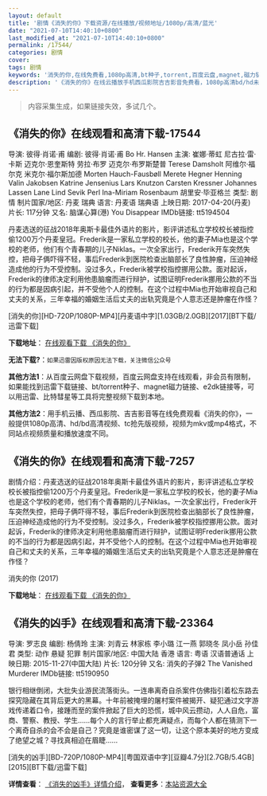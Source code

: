 ```yaml
---
layout: default
title: '剧情《消失的你》下载资源/在线播放/视频地址/1080p/高清/蓝光'
date: "2021-07-10T14:40:10+0800"
last_modified_at: "2021-07-10T14:40:10+0800"
permalink: /17544/
categories: 剧情
cover:
tags: 剧情
keywords: '消失的你,在线免费看,1080p高清,bt种子,torrent,百度云盘,magnet,磁力链,迅雷下载资源'
description: '《消失的你》在线云播放手机西瓜影院吉吉影音免费看，1080p高清bd/hd未删减完整版和tc抢先枪版，mkv/mp4格式，附带bt/torrent种子、magnet/磁力链、百度云盘、网盘资源迅雷下载链接'
---
```


>内容采集生成，如果链接失效，多试几个。


## 《消失的你》在线观看和高清下载-17544

导演: 彼得·肖诺·甫 编剧: 彼得·肖诺·甫 Bo Hr. Hansen 主演: 崔娜·蒂虹 尼古拉·雷·卡斯 迈克尔·恩奎斯特 劳拉·布罗 迈克尔·布罗斯楚普 Terese Damsholt 阿维尔·福尔克 米克尔·福尔斯加德 Morten Hauch-Fausbøll Merete Hegner Henning Valin Jakobsen Katrine Jensenius Lars Knutzon Carsten Kressner Johannes Lassen Lane Lind Sevik Perl Ina-Miriam Rosenbaum 胡里安·毕亚格兰 类型: 剧情 制片国家/地区: 丹麦 瑞典 语言: 丹麦语 瑞典语 上映日期: 2017-04-20(丹麦) 片长: 117分钟 又名: 脑谋心算(港) You Disappear IMDb链接: tt5194504

丹麦选送的征战2018年奥斯卡最佳外语片的影片，影评讲述私立学校校长被指控偷1200万个丹麦皇冠。Frederik是一家私立学校的校长，他的妻子Mia也是这个学校的老师，他们有个青春期的儿子Niklas。一次全家出行，Frederik开车突然失控，把母子俩吓得不轻，事后Frederik到医院检查出脑部长了良性肿瘤，压迫神经造成他的行为不受控制。没过多久，Frederik被学校指控挪用公款。面对起诉，Frederik的律师决定利用他患脑瘤而进行辩护，试图证明Frederik挪用公款的不当的行为都是因病引起，并不受他个人的控制。在这个过程中Mia也开始审视自己和丈夫的关系，三年幸福的婚姻生活后丈夫的出轨究竟是个人意志还是肿瘤在作怪？


[消失的你][HD-720P/1080P-MP4][丹麦语中字][1.03GB/2.0GB][2017][BT下载/迅雷下载]

**下载地址**： [在线观看下载 《消失的你》](https://www.btdx8.com/torrent/xsdn_2017.html) 


**无法下载?**：`如果迅雷因版权原因无法下载，关注微信公众号 `

**其他方法1**：从百度云网盘下载视频，百度云网盘支持在线观看，非会员有限制，如果能找到迅雷下载链接、bt/torrent种子、magnet磁力链接、e2dk链接等，可以用迅雷、比特彗星等工具将完整视频下载到本地。

**其他方法2**：用手机云播、西瓜影院、吉吉影音等在线免费观看《消失的你》，一般提供1080p高清、hd/bd高清视频、tc抢先版视频，视频为mkv或mp4格式，不同站点视频质量和播放速度不同。


## 《消失的你》在线观看和高清下载-7257

剧情介绍：丹麦选送的征战2018年奥斯卡最佳外语片的影片，影评讲述私立学校校长被指控偷1200万个丹麦皇冠。Frederik是一家私立学校的校长，他的妻子Mia也是这个学校的老师，他们有个青春期的儿子Niklas。一次全家出行，Frederik开车突然失控，把母子俩吓得不轻，事后Frederik到医院检查出脑部长了良性肿瘤，压迫神经造成他的行为不受控制。没过多久，Frederik被学校指控挪用公款。面对起诉，Frederik的律师决定利用他患脑瘤而进行辩护，试图证明Frederik挪用公款的不当的行为都是因病引起，并不受他个人的控制。在这个过程中Mia也开始审视自己和丈夫的关系，三年幸福的婚姻生活后丈夫的出轨究竟是个人意志还是肿瘤在作怪？


消失的你 (2017)

**下载地址**： [在线观看下载 《消失的你》](https://www.btbtdy.me/btdy/dy13232.html) 


## 《消失的凶手》在线观看和高清下载-23364

导演: 罗志良 编剧: 杨倩玲 主演: 刘青云 林家栋 李小璐 江一燕 郭晓冬 凤小岳 孙佳君 类型: 动作 悬疑 犯罪 制片国家/地区: 中国大陆 香港 语言: 粤语 汉语普通话 上映日期: 2015-11-27(中国大陆) 片长: 120分钟 又名: 消失的子弹2 The Vanished Murderer IMDb链接: tt5190950

银行相继倒闭，大批失业游民流落街头。一连串离奇自杀案件仿佛指引着松东路去探究隐藏在其背后更大的黑幕。十年前被掩埋的屠村案件被揭开、疑犯通过文字游戏传递着口令，接踵而至的案件掀起了巨大的恐慌，城中风云攒动，人人自危，富商、警察、教授、学生……每个人的言行举止都充满疑点，而每个人都在猜测下一个离奇自杀的会不会是自己？究竟是谁密谋了这一切，让这个原本美好的地方变成了绝望之城？寻找真相迫在眉睫……


[消失的凶手][BD-720P/1080P-MP4][粤国双语中字][豆瓣4.7分][2.7GB/5.4GB][2015][BT下载/迅雷下载]

**详情查看**： [《消失的凶手》详情介绍](/movie/23364/)， **查看更多**：[本站资源大全](/movie/t/all/)

